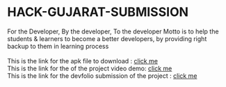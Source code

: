 # HACK-GUJARAT-SUBMISSION
For the Developer, By the developer, To the developer  Motto is to help the students &amp; learners to become a better developers, by providing right backup to them in learning process
<br><br>
This is the link for the apk file to download : <a href="https://drive.google.com/file/d/1B4_lDj69nA8gXB6XW0PFEdSgTB8Xa8vo/view">click me</a><br>
This is the link for the of the project video demo: <a href="https://www.youtube.com/watch?v=5lVi-tR367M">click me</a><br>
This is the link for the devfolio submission of the project : <a href="https://devfolio.co/submissions/letsrebug-or-ask-answer-chat-view-nearby-dev">click me</a>
